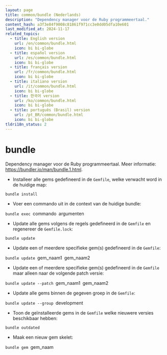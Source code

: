 ```yaml
---
layout: page
title: common/bundle (Nederlands)
description: "Dependency manager voor de Ruby programmeertaal."
content_hash: a3f3e84f9008c81861f971cc3e0dd05dfa10e601
last_modified_at: 2024-11-17
related_topics:
  - title: English version
    url: /en/common/bundle.html
    icon: bi bi-globe
  - title: español version
    url: /es/common/bundle.html
    icon: bi bi-globe
  - title: français version
    url: /fr/common/bundle.html
    icon: bi bi-globe
  - title: italiano version
    url: /it/common/bundle.html
    icon: bi bi-globe
  - title: 한국어 version
    url: /ko/common/bundle.html
    icon: bi bi-globe
  - title: português (Brasil) version
    url: /pt_BR/common/bundle.html
    icon: bi bi-globe
tldri18n_status: 2
---
```

# bundle

Dependency manager voor de Ruby programmeertaal.
Meer informatie: <https://bundler.io/man/bundle.1.html>.

- Installeer alle gems gedefineerd in de `Gemfile`, welke verwacht word in de huidige map:

`bundle install`

- Voer een commando uit in de context van de huidige bundle:

`bundle exec `<span class="tldr-var badge badge-pill bg-dark-lm bg-white-dm text-white-lm text-dark-dm font-weight-bold">commando</span>` `<span class="tldr-var badge badge-pill bg-dark-lm bg-white-dm text-white-lm text-dark-dm font-weight-bold">argumenten</span>

- Update alle gems volgens de regels gedefineerd in de `Gemfile` en regenereer de `Gemfile.lock`:

`bundle update`

- Update een of meerdere specifieke gem(s) gedefineerd in de `Gemfile`:

`bundle update `<span class="tldr-var badge badge-pill bg-dark-lm bg-white-dm text-white-lm text-dark-dm font-weight-bold">gem_naam1</span>` `<span class="tldr-var badge badge-pill bg-dark-lm bg-white-dm text-white-lm text-dark-dm font-weight-bold">gem_naam2</span>

- Update een of meerdere specifieke gem(s) gedefineerd in de `Gemfile` maar alleen naar de volgende patch versie:

`bundle update --patch `<span class="tldr-var badge badge-pill bg-dark-lm bg-white-dm text-white-lm text-dark-dm font-weight-bold">gem_naam1</span>` `<span class="tldr-var badge badge-pill bg-dark-lm bg-white-dm text-white-lm text-dark-dm font-weight-bold">gem_naam2</span>

- Update alle gems binnen de gegeven groep in de `Gemfile`:

`bundle update --group `<span class="tldr-var badge badge-pill bg-dark-lm bg-white-dm text-white-lm text-dark-dm font-weight-bold">development</span>

- Toon de geïnstalleerde gems in de `Gemfile` welke nieuwere versies beschikbaar hebben:

`bundle outdated`

- Maak een nieuw gem skelet:

`bundle gem `<span class="tldr-var badge badge-pill bg-dark-lm bg-white-dm text-white-lm text-dark-dm font-weight-bold">gem_naam</span>
